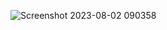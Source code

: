![Screenshot 2023-08-02 090358](https://github.com/Tshikamisava/WeatherServices/assets/101397996/9d23f327-634a-4322-b107-3e3153843ec3)

